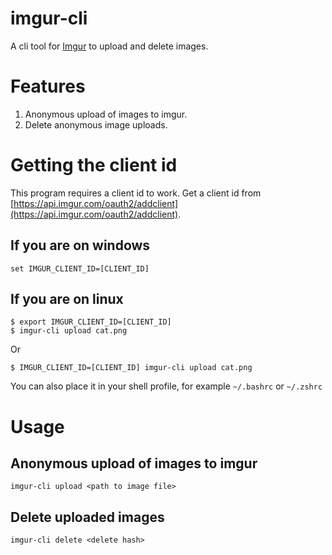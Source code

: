 # imgur-cli
A cli tool for [Imgur](https://imgur.com) to upload and delete images.

# Features
1. Anonymous upload of images to imgur.
2. Delete anonymous image uploads.

# Getting the client id
This program requires a client id to work.
Get a client id from [https://api.imgur.com/oauth2/addclient](https://api.imgur.com/oauth2/addclient).

## If you are on windows
```
set IMGUR_CLIENT_ID=[CLIENT_ID]
```

## If you are on linux
```
$ export IMGUR_CLIENT_ID=[CLIENT_ID]
$ imgur-cli upload cat.png
```
Or
```
$ IMGUR_CLIENT_ID=[CLIENT_ID] imgur-cli upload cat.png
```
You can also place it in your shell profile, for example `~/.bashrc` or `~/.zshrc`

# Usage

## Anonymous upload of images to imgur
```
imgur-cli upload <path to image file>
```

## Delete uploaded images
```
imgur-cli delete <delete hash>
```